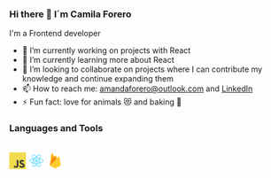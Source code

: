 ### Hi there 👋 I´m Camila Forero
I'm a Frontend developer


- 🔭 I’m currently working on projects with React
- 🌱 I’m currently learning more about React
- 👯 I’m looking to collaborate on projects where I can contribute my knowledge and continue expanding them
- 📫 How to reach me: <a href="amandaforero@outlook.com">amandaforero@outlook.com</a> and [LinkedIn](https://www.linkedin.com/in/camilaforero/)
- ⚡ Fun fact: love for animals 😻 and baking 🧁

### Languages and Tools
<code> <img height=30 src=https://raw.githubusercontent.com/github/explore/80688e429a7d4ef2fca1e82350fe8e3517d3494d/topics/javascript/javascript.png /></code>
<code><img height="30" src="https://raw.githubusercontent.com/github/explore/80688e429a7d4ef2fca1e82350fe8e3517d3494d/topics/react/react.png"></code>
<code><img height="30" src="https://raw.githubusercontent.com/github/explore/80688e429a7d4ef2fca1e82350fe8e3517d3494d/topics/firebase/firebase.png"></code>
